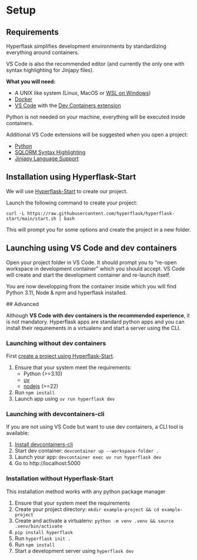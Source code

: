 # Setup

## Requirements

Hyperflask simplifies development environments by standardizing everything around containers.

VS Code is also the recommended editor (and currently the only one with syntax highlighting for Jinjapy files).

**What you will need:**

- A UNIX like system (Linux, MacOS or [WSL on Windows](https://learn.microsoft.com/en-us/windows/wsl/install))
- [Docker](https://www.docker.com/)
- [VS Code](https://code.visualstudio.com/) with the [Dev Containers extension](https://marketplace.visualstudio.com/items?itemName=ms-vscode-remote.remote-containers)

Python is not needed on your machine, everything will be executed inside containers.

Additional VS Code extensions will be suggested when you open a project:

 - [Python](https://marketplace.visualstudio.com/items?itemName=ms-python.python)
 - [SQLORM Syntax Highlighting](https://marketplace.visualstudio.com/items?itemName=hyperflask.sqlorm-language-support)
 - [Jinjapy Language Support](https://marketplace.visualstudio.com/items?itemName=hyperflask.jinjapy-language-support)

## Installation using Hyperflask-Start

We will use [Hyperflask-Start](https://github.com/hyperflask/hyperflask-start) to create our project.

Launch the following command to create your project:

    curl -L https://raw.githubusercontent.com/hyperflask/hyperflask-start/main/start.sh | bash

This will prompt you for some options and create the project in a new folder.

## Launching using VS Code and dev containers

Open your project folder in VS Code. It should prompt you to "re-open workspace in development container" which you should accept. VS Code will create and start the development container and re-launch itself.

You are now developping from the container inside which you will find Python 3.11, Node & npm and hyperflask installed.

## Advanced

Although **VS Code with dev containers is the recommended experience**, it is not mandatory. Hyperflask apps are standard python apps and you can install their requirements in a virtualenv and start a server using the CLI.

### Launching without dev containers

First [create a project using Hyperflask-Start](#installation-using-hyperflask-start).

1. Ensure that your system meet the requirements:
    - Python (>=3.10)
    - [uv](https://docs.astral.sh/uv/)
    - [nodejs](https://nodejs.org/fr) (>=22)
2. Run `npm install`
3. Launch app using `uv run hyperflask dev`

### Launching with devcontainers-cli

If you are not using VS Code but want to use dev containers, a CLI tool is available:

1. [Install devcontainers-cli](https://github.com/devcontainers/cli#npm-install)
2. Start dev container: `devcontainer up --workspace-folder .`
3. Launch your app: `devcontainer exec uv run hyperflask dev`
3. Go to http://localhost:5000

### Installation without Hyperflask-Start

This installation method works with any python package manager

1. Ensure that your system meet the requirements
2. Create your project directory: `mkdir example-project && cd example-project`
2. Create and activate a virtualenv: `python -m venv .venv && source .venv/bin/activate`
3. `pip install hyperflask`
4. Run `hyperflask init .`
5. Run `npm install`
6. Start a development server using `hyperflask dev`
